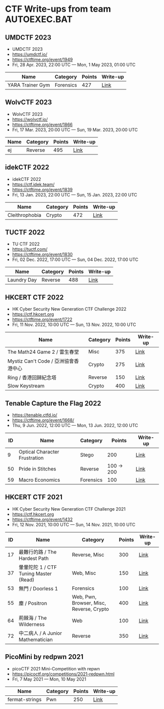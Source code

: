 # CTF Write-ups from team AUTOEXEC.BAT

## UMDCTF 2023

- UMDCTF 2023
- https://umdctf.io/
- https://ctftime.org/event/1949
- Fri, 28 Apr. 2023, 22:00 UTC — Mon, 1 May 2023, 01:00 UTC

| Name | Category | Points | Write-up |
| --- | --- | --- | --- |
| YARA Trainer Gym | Forensics | 427 | [Link](umdctf2023/yara-trainer-gym/) |

## WolvCTF 2023

- WolvCTF 2023
- https://wolvctf.io/
- https://ctftime.org/event/1866
- Fri, 17 Mar. 2023, 20:00 UTC — Sun, 19 Mar. 2023, 20:00 UTC

| Name | Category | Points | Write-up |
| --- | --- | --- | --- |
| ej | Reverse | 495 | [Link](wolvctf2023/ej/) |

## idekCTF 2022

- idekCTF 2022
- https://ctf.idek.team/
- https://ctftime.org/event/1839
- Fri, 13 Jan. 2023, 22:00 UTC — Sun, 15 Jan. 2023, 22:00 UTC

| Name | Category | Points | Write-up |
| --- | --- | --- | --- |
| Cleithrophobia | Crypto | 472 | [Link](idek2022/cleithrophobia/) |

## TUCTF 2022

- TU CTF 2022
- https://tuctf.com/
- https://ctftime.org/event/1830
- Fri, 02 Dec. 2022, 17:00 UTC — Sun, 04 Dec. 2022, 17:00 UTC

| Name | Category | Points | Write-up |
| --- | --- | --- | --- |
| Laundry Day | Reverse | 488 | [Link](tuctf2022/laundry-day/) |

## HKCERT CTF 2022

- HK Cyber Security New Generation CTF Challenge 2022
- https://ctf.hkcert.org
- https://ctftime.org/event/1722
- Fri, 11 Nov. 2022, 10:00 UTC — Sun, 13 Nov. 2022, 10:00 UTC

| Name | Category | Points | Write-up |
| --- | --- | --- | --- |
| The Math24 Game 2 / 雷生春堂 | Misc | 375 | [Link](hkcertctf2022/the-math24-game-2/) |
| Mystiz Can't Code / 亞洲協會香港中心 | Crypto | 275 | [Link](hkcertctf2022/mystiz-cant-code/) |
| Ring / 香港回歸紀念塔 | Reverse | 150 | [Link](hkcertctf2022/ring/) |
| Slow Keystream | Crypto | 400 | [Link](hkcertctf2022/slow-keystream/) |

## Tenable Capture the Flag 2022

- https://tenable.ctfd.io/
- https://ctftime.org/event/1668/
- Thu, 9 Jun. 2022, 12:00 UTC — Mon, 13 Jun. 2022, 12:00 UTC

| ID | Name | Category | Points | Write-up |
| --- | --- | --- | --- | --- |
| 9 | Optical Character Frustration | Stego | 200 | [Link](tenable2022/9-optical-character-frustration/) |
| 50 | Pride in Stitches | Reverse | 100 -> 200 | [Link](tenable2022/50-pride-in-stitches/) |
| 59 | Macro Economics | Forensics | 100 | [Link](tenable2022/59-macro-economics/) |

## HKCERT CTF 2021

- HK Cyber Security New Generation CTF Challenge 2021
- https://ctf.hkcert.org
- https://ctftime.org/event/1432
- Fri, 12 Nov. 2021, 10:00 UTC — Sun, 14 Nov. 2021, 10:00 UTC

| ID | Name | Category | Points | Write-up |
| --- | --- | --- | --- | --- |
| 17 | 最難行的路 / The Hardest Path | Reverse, Misc | 300 | [Link](hkcertctf2021/17-the-hardest-path/) |
| 37 | 暈暈陀陀 1 / CTF Tuning Master (Read) | Web, Misc | 150 | [Link](hkcertctf2021/37-ctf-tuning-master-read/) |
| 53 | 無門 / Doorless 1 | Forensics | 100 | [Link](hkcertctf2021/53-doorless-1/) |
| 55 | 塵 / Positron | Web, Pwn, Browser, Misc, Reverse, Crypto | 400 | [Link](hkcertctf2021/55-positron/) |
| 64 | 荊棘海 / The Wilderness | Web | 100 | [Link](hkcertctf2021/64-the-wilderness/) |
| 72 | 中二病人 / A Junior Mathematician | Reverse | 350 | [Link](hkcertctf2021/72-a-junior-mathematician/) |

## PicoMini by redpwn 2021

- picoCTF 2021 Mini-Competition with repwn
- https://picoctf.org/competitions/2021-redpwn.html
- Fri, 7 May 2021 — Mon, 10 May 2021

| Name | Category | Points | Write-up |
| --- | --- | --- | --- |
| fermat-strings | Pwn | 250 | [Link](picominiredpwn2021/fermat-strings/) |